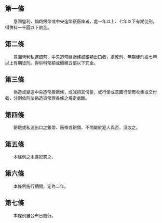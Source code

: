 第一條 
-------
　　意圖營利，銷燬銀幣或中央造幣廠廠條者，處一年以上、七年以下有期徒刑，得併科一千圓以下罰金。  


第二條 
-------
　　意圖營利私運銀幣、中央造幣廠廠條或銀類出口者，處死刑、無期徒刑或七年以上有期徒刑。得併科幣額或價額五倍以下罰金。  


第三條 
-------
　　偽造或變造中央造幣廠廠條，或減損其份量，或行使或意圖行使而收集或交付者，分別依刑法偽造貨幣罪各條之規定處斷。  


第四條 
-------
　　銷燬或私運出口之銀幣、廠條或銀類，不問屬於犯人與否，沒收之。  


第五條 
-------
　　本條例之未遂犯罰之。  


第六條 
-------
　　本條例施行期間，定為二年。  


第七條 
-------
　　本條例自公布日施行。
